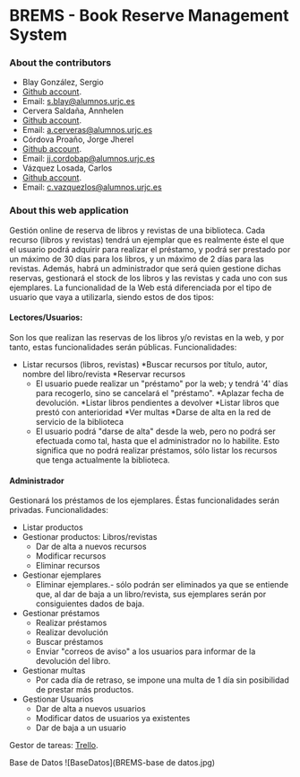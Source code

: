 # BREMS - Book Reserve Management System

### About the contributors

* Blay González, Sergio
 * [Github account](https://github.com/Blay93).
 * Email: s.blay@alumnos.urjc.es
* Cervera Saldaña, Annhelen
 * [Github account](https://github.com/annyCS).
 * Email: a.cerveras@alumnos.urjc.es
* Córdova Proaño, Jorge Jherel
 * [Github account](https://github.com/jherel).
 * Email: jj.cordobap@alumnos.urjc.es
* Vázquez Losada, Carlos
 * [Github account](https://github.com/cvazquezlos).
 * Email: c.vazquezlos@alumnos.urjc.es
 
### About this web application

Gestión online de reserva de libros y revistas de una biblioteca.
Cada recurso (libros y revistas) tendrá un ejemplar que es realmente éste el que el usuario podrá adquirir para realizar el préstamo, y podrá ser prestado por un máximo de 30 días para los libros, y un máximo de 2 días para las revistas.
Además, habrá un administrador que será quien gestione dichas reservas, gestionará el stock de los libros y las revistas y cada uno con sus ejemplares.
La funcionalidad de la Web está diferenciada por el tipo de usuario que vaya a utilizarla, siendo estos de dos tipos:

#### Lectores/Usuarios:
Son los que realizan las reservas de los libros y/o revistas en la web, y por tanto, estas funcionalidades serán públicas.
Funcionalidades:
* Listar recursos (libros, revistas)
*Buscar recursos por título, autor, nombre del libro/revista
*Reservar recursos
    * El usuario puede realizar un  "préstamo" por la web;  y tendrá '4' días para recogerlo, sino se cancelará el "préstamo".
*Aplazar fecha de devolución.
*Listar libros pendientes a devolver
*Listar libros que prestó con anterioridad
*Ver multas
*Darse de alta en la red de servicio de la biblioteca
    * El usuario podrá "darse de alta" desde la web, pero no podrá ser efectuada como tal, hasta que el administrador no lo habilite. Esto significa que no podrá realizar préstamos, sólo listar los recursos que tenga actualmente la biblioteca.

#### Administrador
Gestionará los préstamos de los ejemplares. Éstas funcionalidades serán privadas.
Funcionalidades:
* Listar productos
* Gestionar productos: Libros/revistas
    * Dar de alta a nuevos recursos
    * Modificar recursos
    * Eliminar recursos
* Gestionar ejemplares
    * Eliminar ejemplares.- sólo podrán ser eliminados ya que se entiende que, al dar de baja a un libro/revista, sus ejemplares serán por consiguientes dados de baja.
* Gestionar préstamos
    * Realizar préstamos
    * Realizar devolución
    * Buscar préstamos
    * Enviar "correos de aviso" a los usuarios para informar de la devolución del libro.
* Gestionar multas
    * Por cada día de retraso, se impone una multa de 1 día sin posibilidad de prestar más productos.
* Gestionar Usuarios
    * Dar de alta a nuevos usuarios
    * Modificar datos de usuarios ya existentes
    * Dar de baja a un usuario


Gestor de tareas:
[Trello](https://trello.com/b/3hdFhIap/brems).

Base de Datos
![BaseDatos](BREMS-base de datos.jpg)
